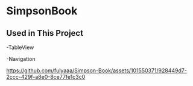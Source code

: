 # SimpsonBook

## Used in This Project

-TableView

-Navigation


https://github.com/fulyaaa/Simpson-Book/assets/101550371/928449d7-2ccc-429f-a8e0-8ce77fe1c3c0

